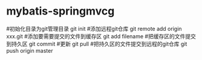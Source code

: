 # mybatis-springmvcg
#初始化目录为git管理目录
git init
#添加远程git仓库
git remote add origin xxx.git
#添加要需要提交的文件到缓存区
git add filename
#把缓存区的文件提交到持久区
git commit 
#更新
git pull 
#把持久区的文件提交到远程的git仓库
git push origin master
 
